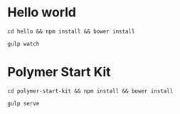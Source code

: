 # Hello world

``cd hello && npm install && bower install``

``gulp watch``

# Polymer Start Kit

``cd polymer-start-kit && npm install && bower install``

``gulp serve``